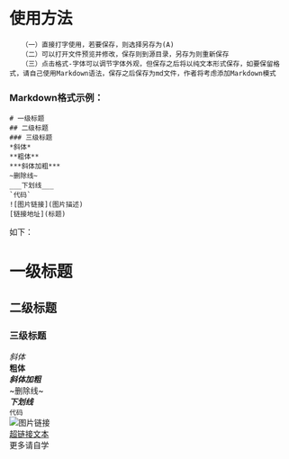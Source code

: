 # 使用方法
```
   （一）直接打字使用，若要保存，则选择另存为(A)
   （二）可以打开文件预览并修改，保存则到源目录，另存为则重新保存
   （三）点击格式-字体可以调节字体外观，但保存之后将以纯文本形式保存，如要保留格式，请自己使用Markdown语法，保存之后保存为md文件，作者将考虑添加Markdown模式
```
### Markdown格式示例：   
```
# 一级标题
## 二级标题
### 三级标题
*斜体*
**粗体**
***斜体加粗***
~删除线~
___下划线___
`代码`
![图片链接](图片描述)
[链接地址](标题)
```
如下：   
# 一级标题
## 二级标题
### 三级标题
*斜体*   
**粗体**   
***斜体加粗***   
~删除线~   
___下划线___   
`代码`   
![图片链接](图片描述)   
[超链接文本](url地址 "标题")   
更多请自学
